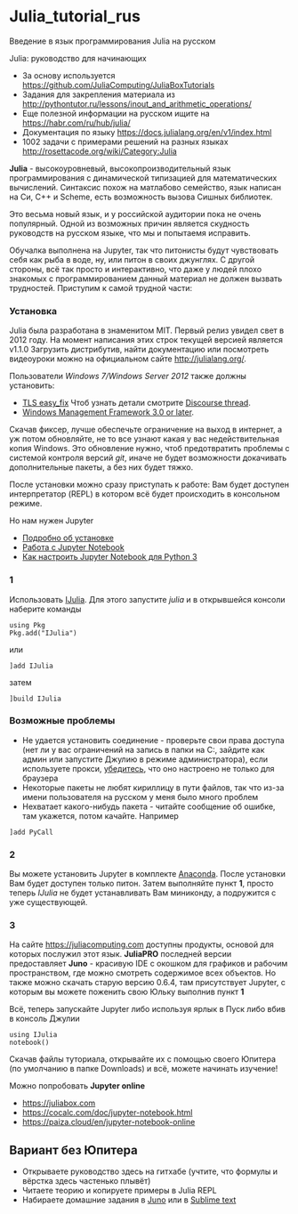# Julia_tutorial_rus
Введение в язык программирования Julia на русском

Julia: руководство для начинающих
* За основу используется https://github.com/JuliaComputing/JuliaBoxTutorials
* Задания для закрепления материала из http://pythontutor.ru/lessons/inout_and_arithmetic_operations/
* Еще полезной информации на русском ищите на https://habr.com/ru/hub/julia/
* Документация по языку https://docs.julialang.org/en/v1/index.html
* 1002 задачи с примерами решений на разных языках http://rosettacode.org/wiki/Category:Julia

**Julia** - высокоуровневый, высокопроизводительный язык программирования с динамической типизацией для математических вычислений. Синтаксис похож на матлабово семейство, язык написан на Си, С++ и Scheme, есть возможность вызова Сишных библиотек. 

Это весьма новый язык, и у российской аудитории пока не очень популярный. Одной из возможных причин является скудность руководств на русском языке, что мы и попытаемя исправить.

Обучалка выполнена на Jupyter, так что питонисты будут чувствовать себя как рыба в воде, ну, или питон в своих джунглях. С другой стороны, всё так просто и интерактивно, что даже у людей плохо знакомых с программированием данный материал не должен вызвать трудностей. Приступим к самой трудной части:

### Установка

Julia была разработана в знаменитом MIT. Первый релиз увидел свет в 2012 году. На момент написания этих строк текущей версией является v1.1.0 Загрузить дистрибутив, найти документацию или посмотреть видеоуроки можно на официальном сайте http://julialang.org/. 

Пользователи *Windows 7/Windows Server 2012* также должны установить: 
+ [TLS easy_fix](https://support.microsoft.com/en-us/help/3140245/update-to-enable-tls-1-1-and-tls-1-2-as-a-default-secure-protocols-in "мне помог Method 2: Microsoft Update Catalog") Чтоб узнать детали смотрите [Discourse thread](https://discourse.julialang.org/t/errors-for-git-pkg/9351 "тут всё на нерусском").
+ [Windows Management Framework 3.0 or later](https://docs.microsoft.com/en-us/powershell/wmf/overview).

Скачав фиксер, лучше обеспечьте ограничение на выход в интернет, а уж потом обновляйте, не то все узнают какая у вас недействительная копия Windows. Это обновление нужно, чтоб предотвратить проблемы с системой контроля версий *git*, иначе не будет возможности докачивать дополнительные пакеты, а без них будет тяжко.

После установки можно сразу приступать к работе: Вам будет доступен интерпретатор (REPL) в котором всё будет происходить в консольном режиме. 

Но нам нужен Jupyter
* [Подробно об установке](https://devpractice.ru/python-lesson-1-install/)
* [Работа с Jupyter Notebook](https://devpractice.ru/python-lesson-6-work-in-jupyter-notebook/)
* [Как настроить Jupyter Notebook для Python 3](https://tproger.ru/translations/jupyter-notebook-python-3/)
### 1
Использовать [IJulia](https://github.com/JuliaLang/IJulia.jl). Для этого запустите *julia* и в открывшейся консоли наберите команды
```
using Pkg
Pkg.add("IJulia")
```
или
```
]add IJulia
```
затем
```
]build IJulia
```
### Возможные проблемы
- Не удается установить соединение - проверьте свои права доступа (нет ли у вас ограничений на запись в папки на C:\, зайдите как админ или запустите Джулию в режиме администратора), если используете прокси, [убедитесь](http://savvateev.org/blog/44/), что оно настроено не только для браузера
- Некоторые пакеты не любят кириллицу в пути файлов, так что из-за имени пользователя на русском у меня было много проблем
- Нехватает какого-нибудь пакета - читайте сообщение об ошибке, там укажется, потом качайте. Например
```
]add PyCall
```
### 2
Вы можете установить Jupyter в комплекте [Anaconda](https://www.anaconda.com/distribution/). После установки Вам будет доступен только питон. Затем выполняйте пункт **1**, просто теперь *IJulia* не будет устанавливать Вам миниконду, а подружится с уже существующей.
### 3
На сайте https://juliacomputing.com доступны продукты, основой для которых послужил этот язык. **JuliaPRO** последней версии предоставляет **Juno** - красивую IDE с окошком для графиков и рабочим пространством, где можно смотреть содержимое всех объектов.
Но также можно скачать старую версию 0.6.4, там присутствует Jupyter, с которым вы можете поженить свою Юльку выполнив пункт **1**

Всё, теперь запускайте Jupyter либо используя ярлык в Пуск либо вбив в консоль Джулии
```
using IJulia
notebook()
```
Скачав файлы туториала, открывайте их с помощью своего Юпитера (по умолчанию в папке Downloads) и всё, можете начинать изучение!

Можно попробовать **Jupyter online**
* https://juliabox.com
* https://cocalc.com/doc/jupyter-notebook.html
* https://paiza.cloud/en/jupyter-notebook-online
## Вариант без Юпитера
- Открываете руководство здесь на гитхабе (учтите, что формулы и вёрстка здесь частенько плывёт)
- Читаете теорию и копируете примеры в Julia REPL 
- Набираете домашние задания в [Juno](https://juliacomputing.com/products/juliapro) или в [Sublime text](https://sublimetext3.ru)
